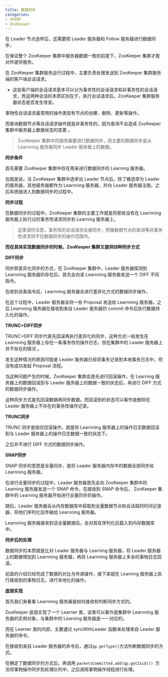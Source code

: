 ```yaml
---
title: 数据同步
categories: 
- 中间件
- ZooKeeper
---
```


在 Leader 节点选举后，还需要把 Leader 服务器和 Follow 服务器进行数据同步。

在保证整个 ZooKeeper 集群中服务器数据一致的前提下，ZooKeeper 集群才能对外提供服务。

在 ZooKeeper 集群服务运行过程中，主要负责处理发送到 ZooKeeper 集群服务端的客户端会话请求。

* 这些客户端的会话请求基本可以分为事务性的会话请求和非事务性的会话请求，而这两种会话的本质区别在于，执行会话请求后，ZooKeeper 集群服务器状态是否发生改变。

事物性会话请求最常用的操作类型有节点的创建、删除、更新等操作。

而查询数据节点等会话请求操作就是非事务性的，因为查询不会造成 ZooKeeper 集群中服务器上数据状态的变更 。

> ZooKeeper 集群中的服务器要进行数据同步，而主要的数据同步是从 Learnning 服务器同步 Leader 服务器上的数据。

**同步条件**

首先需要 ZooKeeper 集群中存在用来进行数据同步的 Learning 服务器。 

也就是说，当 ZooKeeper 集群中选举出 Leader 节点后，除了被选举为 Leader 的服务器，其他服务器都作为 Learnning 服务器，并向 Leader 服务器注册。之后系统就进入到数据同步的过程中。

**同步过程**

在数据同步的过程中，ZooKeeper 集群的主要工作就是将那些没有在 Learnning 服务器上执行过的事务性请求同步到 Learning 服务器上。

> 这里请你注意，事务性的会话请求会被同步，而像数据节点的查询等非事务性请求则不在数据同步的操作范围内。

**而在具体实现数据同步的时候，ZooKeeper 集群又提供四种同步方式**

**DIFF同步**

同步即差异化同步的方式，在 ZooKeeper 集群中，Leader 服务器探测到 Learnning 服务器的存在后，首先会向该 Learnning 服务器发送一个 DIFF 不同指令。

在收到该条指令后，Learnning 服务器会进行差异化方式的数据同步操作。

在这个过程中，Leader 服务器会将一些 Proposal 发送给 Learnning 服务器。之后 Learnning 服务器在接收到来自 Leader 服务器的 commit 命令后执行数据持久化的操作。

**TRUNC+DIFF同步**

TRUNC+DIFF 同步代表先回滚再执行差异化的同步，这种方式一般发生在 Learnning 服务器上存在一条事务性的操作日志，但在集群中的 Leader 服务器上并不存在的情况 。

发生这种情况的原因可能是 Leader 服务器已经将事务记录到本地事务日志中，但没有成功发起 Proposal 流程。

当这种问题产生的时候，ZooKeeper 集群会首先进行回滚操作，在 Learning 服务器上的数据回滚到与 Leader 服务器上的数据一致的状态后，再进行 DIFF 方式的数据同步操作。

这种同步方式是先回滚数据再同步数据。而回滚到的状态可以看作是删除在 Leader 服务器上不存在的事务性操作记录。

**TRUNC同步**

TRUNC 同步是指仅回滚操作，就是将 Learnning 服务器上的操作日志数据回滚到与 Leader 服务器上的操作日志数据一致的状态下。

之后并不进行 DIFF 方式的数据同步操作。

**SNAP同步**

SNAP 同步的意思是全量同步，是将 Leader 服务器内存中的数据全部同步给 Learnning 服务器。

在进行全量同步的过程中，Leader 服务器首先会向 ZooKeeper 集群中的 Learning 服务器发送一个 SNAP 命令，在接收到 SNAP 命令后， ZooKeeper 集群中的 Learning 服务器开始进行全量同步的操作。

随后，Leader 服务器会从内存数据库中获取到全量数据节点和会话超时时间记录器，将他们序列化后传输给 Learnning 服务器。

Learnning 服务器接收到该全量数据后，会对其反序列化后载入到内存数据库中。

**同步后的处理**

数据同步的本质就是比对 Leader 服务器与 Learning 服务器，将 Leader 服务器上的数据增加到 Learnning 服务器，再将 Learnning 服务器上多余的事物日志回滚。

前面的介绍已经完成了数据的对比与传递操作，接下来就在 Learning 服务器上执行接收到的事物日志，进行本地化的操作。

**底层实现**

首先我们来看看 Learnning 服务器是如何接收和判断同步方式的。

ZooKeeper 底层实现了一个 Learner 类，该类可以看作是集群中 Learnning 服务器的实例对象，与集群中的 Learning 服务器是一一对应的。

而在 Learner 类的内部，主要通过 syncWithLeader 函数来处理来自 Leader 服务器的命令。

在接收到来自 Leader 服务器的命令后，通过` qp.getType() `方法判断数据同步的方式。

在确定了数据同步的方式后，再调用 `packetsCommitted.add(qp.getZxid()) `方法将事物操作同步到处理队列中，之后调用事物操作线程进行处理。